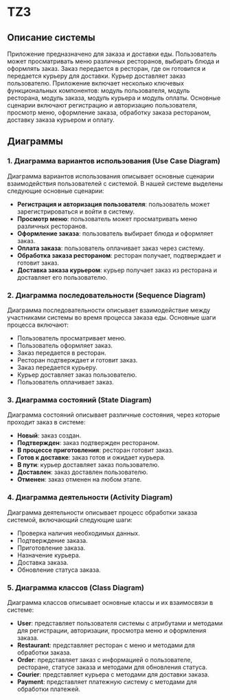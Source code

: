 # TZ3

## Описание системы

Приложение предназначено для заказа и доставки еды. Пользователь может просматривать меню различных ресторанов, выбирать блюда и оформлять заказ. Заказ передается в ресторан, где он готовится и передается курьеру для доставки. Курьер доставляет заказ пользователю. Приложение включает несколько ключевых функциональных компонентов: модуль пользователя, модуль ресторана, модуль заказа, модуль курьера и модуль оплаты. Основные сценарии включают регистрацию и авторизацию пользователя, просмотр меню, оформление заказа, обработку заказа рестораном, доставку заказа курьером и оплату.

## Диаграммы

### 1. Диаграмма вариантов использования (Use Case Diagram)

Диаграмма вариантов использования описывает основные сценарии взаимодействия пользователей с системой. В нашей системе выделены следующие основные сценарии:
- **Регистрация и авторизация пользователя**: пользователь может зарегистрироваться и войти в систему.
- **Просмотр меню**: пользователь может просматривать меню различных ресторанов.
- **Оформление заказа**: пользователь выбирает блюда и оформляет заказ.
- **Оплата заказа**: пользователь оплачивает заказ через систему.
- **Обработка заказа рестораном**: ресторан получает, подтверждает и готовит заказ.
- **Доставка заказа курьером**: курьер получает заказ из ресторана и доставляет его пользователю.

### 2. Диаграмма последовательности (Sequence Diagram)

Диаграмма последовательности описывает взаимодействие между участниками системы во время процесса заказа еды. Основные шаги процесса включают:
- Пользователь просматривает меню.
- Пользователь оформляет заказ.
- Заказ передается в ресторан.
- Ресторан подтверждает и готовит заказ.
- Заказ передается курьеру.
- Курьер доставляет заказ пользователю.
- Пользователь оплачивает заказ.

### 3. Диаграмма состояний (State Diagram)

Диаграмма состояний описывает различные состояния, через которые проходит заказ в системе:
- **Новый**: заказ создан.
- **Подтвержден**: заказ подтвержден рестораном.
- **В процессе приготовления**: ресторан готовит заказ.
- **Готов к доставке**: заказ готов и ожидает курьера.
- **В пути**: курьер доставляет заказ пользователю.
- **Доставлен**: заказ доставлен пользователю.
- **Отменен**: заказ отменен на любом этапе.

### 4. Диаграмма деятельности (Activity Diagram)

Диаграмма деятельности описывает процесс обработки заказа системой, включающий следующие шаги:
- Проверка наличия необходимых данных.
- Подтверждение заказа.
- Приготовление заказа.
- Назначение курьера.
- Доставка заказа.
- Обновление статуса заказа.

### 5. Диаграмма классов (Class Diagram)

Диаграмма классов описывает основные классы и их взаимосвязи в системе:
- **User**: представляет пользователя системы с атрибутами и методами для регистрации, авторизации, просмотра меню и оформления заказа.
- **Restaurant**: представляет ресторан с меню и методами для обработки заказа.
- **Order**: представляет заказ с информацией о пользователе, ресторане, статусе заказа и методами для обновления статуса.
- **Courier**: представляет курьера с методами для доставки заказа.
- **Payment**: представляет платежную систему с методами для обработки платежей.
